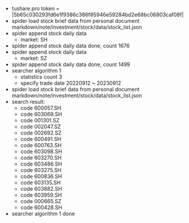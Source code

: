 - tushare.pro token = |5b65c030293fd6e1f9386c386f85946e59284bd2e68bc06803caf08f|
- spider load stock brief data from personal document markdown/note/investment/stock/data/stock_list.json
- spider append stock daily data
	- market: SH
- spider append stock daily data done, count 1676
- spider append stock daily data
	- market: SZ
- spider append stock daily data done, count 1499
- searcher algorithm 1
	- statistics count 3
	- specify trade date 20220912 ~ 20230912
- spider load stock brief data from personal document markdown/note/investment/stock/data/stock_list.json
- search result:
	- code 600057.SH
	- code 603069.SH
	- code 001301.SZ
	- code 002047.SZ
	- code 002692.SZ
	- code 600491.SH
	- code 600763.SH
	- code 603098.SH
	- code 603270.SH
	- code 603486.SH
	- code 603275.SH
	- code 600836.SH
	- code 603135.SH
	- code 603882.SH
	- code 603959.SH
	- code 000665.SZ
	- code 600428.SH
- searcher algorithm 1 done
